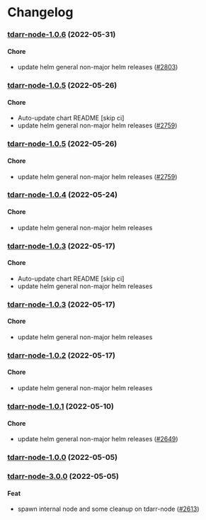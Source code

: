 # Changelog<br>












<a name="tdarr-node-1.0.6"></a>
### [tdarr-node-1.0.6](https://github.com/truecharts/apps/compare/tdarr-node-1.0.5...tdarr-node-1.0.6) (2022-05-31)

#### Chore

* update helm general non-major helm releases ([#2803](https://github.com/truecharts/apps/issues/2803))



<a name="tdarr-node-1.0.5"></a>
### [tdarr-node-1.0.5](https://github.com/truecharts/apps/compare/tdarr-node-1.0.4...tdarr-node-1.0.5) (2022-05-26)

#### Chore

* Auto-update chart README [skip ci]
* update helm general non-major helm releases ([#2759](https://github.com/truecharts/apps/issues/2759))



<a name="tdarr-node-1.0.5"></a>
### [tdarr-node-1.0.5](https://github.com/truecharts/apps/compare/tdarr-node-1.0.4...tdarr-node-1.0.5) (2022-05-26)

#### Chore

* update helm general non-major helm releases ([#2759](https://github.com/truecharts/apps/issues/2759))



<a name="tdarr-node-1.0.4"></a>
### [tdarr-node-1.0.4](https://github.com/truecharts/apps/compare/tdarr-node-1.0.3...tdarr-node-1.0.4) (2022-05-24)

#### Chore

* update helm general non-major helm releases



<a name="tdarr-node-1.0.3"></a>
### [tdarr-node-1.0.3](https://github.com/truecharts/apps/compare/tdarr-node-1.0.2...tdarr-node-1.0.3) (2022-05-17)

#### Chore

* Auto-update chart README [skip ci]
* update helm general non-major helm releases



<a name="tdarr-node-1.0.3"></a>
### [tdarr-node-1.0.3](https://github.com/truecharts/apps/compare/tdarr-node-1.0.2...tdarr-node-1.0.3) (2022-05-17)

#### Chore

* update helm general non-major helm releases



<a name="tdarr-node-1.0.2"></a>
### [tdarr-node-1.0.2](https://github.com/truecharts/apps/compare/tdarr-node-1.0.1...tdarr-node-1.0.2) (2022-05-17)

#### Chore

* update helm general non-major helm releases



<a name="tdarr-node-1.0.1"></a>
### [tdarr-node-1.0.1](https://github.com/truecharts/apps/compare/tdarr-node-1.0.0...tdarr-node-1.0.1) (2022-05-10)

#### Chore

* update helm general non-major helm releases ([#2649](https://github.com/truecharts/apps/issues/2649))



<a name="tdarr-node-1.0.0"></a>
### [tdarr-node-1.0.0](https://github.com/truecharts/apps/compare/tdarr-node-3.0.0...tdarr-node-1.0.0) (2022-05-05)



<a name="tdarr-node-3.0.0"></a>
### [tdarr-node-3.0.0](https://github.com/truecharts/apps/compare/tdarr-node-2.0.15...tdarr-node-3.0.0) (2022-05-05)

#### Feat

* spawn internal node and some cleanup on tdarr-node ([#2613](https://github.com/truecharts/apps/issues/2613))

